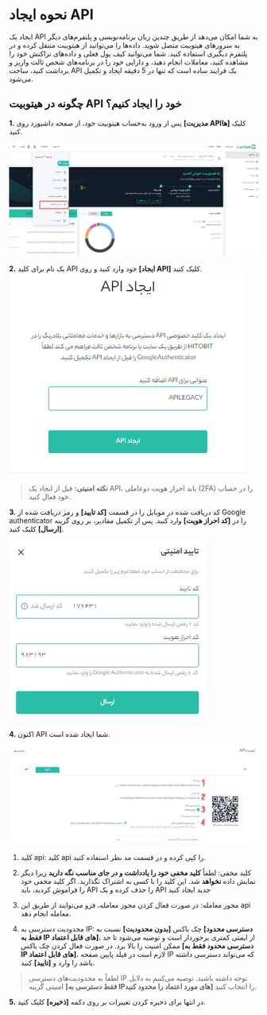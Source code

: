 # نحوه ایجاد API

ایجاد یک API به شما امکان می‌دهد از طریق چندین زبان برنامه‌نویسی و پلتفرم‌های دیگر به سرورهای هیتوبیت متصل شوید. داده‌ها را می‌توانید از هیتوبیت منتقل  کرده و در پلتفرم دیگیری استفاده کنید. شما می‌توانید کیف پول فعلی و داده‌های تراکنش خود را مشاهده کنید، معاملات انجام دهید، و دارایی خود را در برنامه‌های شخص ثالث واریز و برداشت کنید، ساخت API یک فرایند ساده است که تنها در 5 دقیقه ایجاد و تکمیل می‌شود.

## چگونه در هیتوبیت API خود را ایجاد کنیم؟

**1.**	پس از ورود به‌حساب هیتوبیت خود، از صفحه داشبورد روی **[مدیریت APIها]** کلیک کنید.

![photo](How-to-Create-API5.png)


**2.**	یک نام برای کلید API خود وارد کنید و روی **[ایجاد API]** کلیک کنید.
![photo](How-to-Create-API1.png)



> **نکته امنیتی:** قبل از ایجاد یک API، باید احراز هویت دوعاملی (2FA) را در حساب خود فعال کنید.

**3.**	کد دریافت شده در موبایل را در قسمت **[کد تایید]** و رمز دریافت شده از Google authenticator را در **[کد احراز هویت]** وارد کنید. پس از تکمیل مقادیر، بر روی گزینه **[ارسال]** کلیک کنید.

![photo](How-to-Create-API2.png)

**4.**	اکنون API شما ایجاد شده است.

![photo](How-to-Create-API4.png)

1. کلید api: کلید api را کپی کرده و در قسمت مد نظر استفاده کنید.

2. کلید مخفی: لطفاً **کلید مخفی خود را یادداشت و در جای مناسب نگه دارید** زیرا دیگر نمایش  داده **نخواهد** شد. این کلید را با کسی به اشتراک نگذارید. اگر کلید مخفی خود را فراموش کردید، باید API را حذف کرده و یک API جدید ایجاد کنید

3. مجوز معامله: در صورت فعال کردن مجوز معامله، فرو می‌توایند از طریق این api معامله انجام دهد.

4. محدودیت دسترسی به IP: چک باکس **[بدون محدودیت]** نسبت به **[دسترسی محدود فقط به IP های قابل اعتماد]**، از ایمنی کمتری برخوردار است و توصیه می‌شود تا حد ممکن امنیت را بالا برد. در صورت فعال کردن چک باکس **[دسترسی محدود فقط به IP های قابل اعتماد]**، لازم است در فیلد پایین صفحه IP که می‌تواند دسترسی داشته باشد را وارد و **[تایید]** کنید.      



> لطفاً به محدودیت‌های دسترسی IP توجه داشته باشید. توصیه می‌کنیم به دلایل امنیتی گزینه **[فقط دسترسی به IPهای مورد اعتماد را محدود کنید]** را انتخاب کنید.

**5.** در انتها برای ذخیره کردن تغییرات بر روی دکمه **[ذخیره]** کلیک کنید. 
